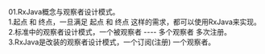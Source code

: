 01.RxJava概念与观察者设计模式。  
  1.起点 和 终点，一旦满足 起点 和 终点 这样的需求，都可以使用RxJava来实现。  
  2.标准中的观察者设计模式，一个被观察者 ---- 多个观察者 多次注册。  
  3.RxJava是改装的观察者设计模式，一个订阅(注册) 一个观察者。  



